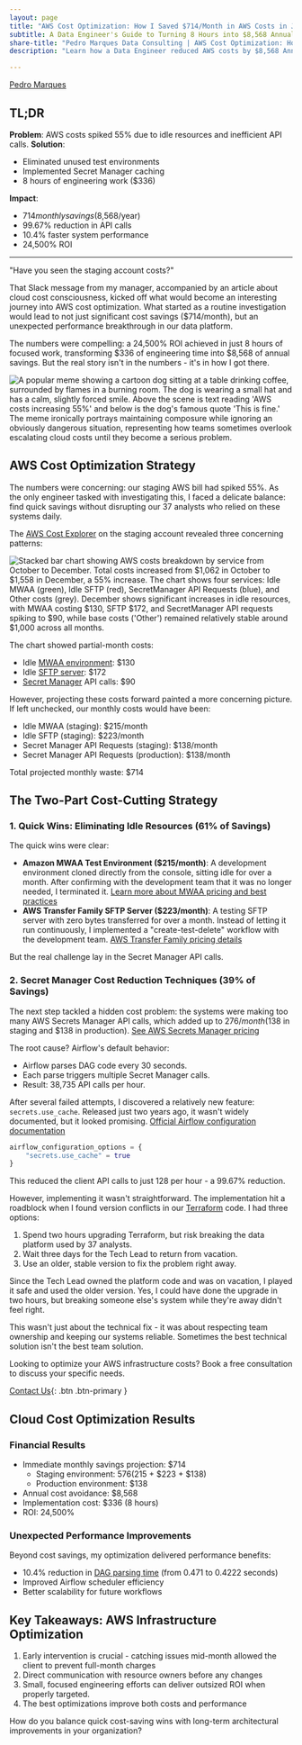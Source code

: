 ```yaml
---
layout: page
title: "AWS Cost Optimization: How I Saved $714/Month in AWS Costs in Just 8 Hours"
subtitle: A Data Engineer's Guide to Turning 8 Hours into $8,568 Annual AWS Savings
share-title: "Pedro Marques Data Consulting | AWS Cost Optimization: How I Saved $714/Month in AWS Costs in Just 8 Hours"
description: "Learn how a Data Engineer reduced AWS costs by $8,568 Annual through Secret Manager optimization and resource management. Real-world case study with actionable steps for CTOs and Engineering Leaders."

---
```


<!--
Tags:
#AWSOptimization #CloudCosts #DataEngineering #DevOps #CloudArchitecture
-->

[Pedro Marques](https://www.linkedin.com/in/paguasmar/)

## TL;DR

**Problem**: AWS costs spiked 55% due to idle resources and inefficient API calls.
**Solution**:
- Eliminated unused test environments
- Implemented Secret Manager caching
- 8 hours of engineering work ($336)

**Impact**:
- $714 monthly savings ($8,568/year)
- 99.67% reduction in API calls
- 10.4% faster system performance
- 24,500% ROI

---

"Have you seen the staging account costs?"

That Slack message from my manager, accompanied by an article about cloud cost consciousness, kicked off what would become an interesting journey into AWS cost optimization. What started as a routine investigation would lead to not just significant cost savings ($714/month), but an unexpected performance breakthrough in our data platform.

The numbers were compelling: a 24,500% ROI achieved in just 8 hours of focused work, transforming $336 of engineering time into $8,568 of annual savings. But the real story isn't in the numbers - it's in how I got there.

![A popular meme showing a cartoon dog sitting at a table drinking coffee, surrounded by flames in a burning room. The dog is wearing a small hat and has a calm, slightly forced smile. Above the scene is text reading 'AWS costs increasing 55%' and below is the dog's famous quote 'This is fine.' The meme ironically portrays maintaining composure while ignoring an obviously dangerous situation, representing how teams sometimes overlook escalating cloud costs until they become a serious problem.](/imgs/case-studies/saved-aws-costs/meme_this_is_fine.jpg)
## AWS Cost Optimization Strategy

The numbers were concerning: our staging AWS bill had spiked 55%. As the only engineer tasked with investigating this, I faced a delicate balance: find quick savings without disrupting our 37 analysts who relied on these systems daily.

The [AWS Cost Explorer](https://aws.amazon.com/blogs/aws-cloud-financial-management/tips-and-tricks-for-exploring-your-data-in-aws-cost-explorer-part-2/) on the staging account revealed three concerning patterns:

![Stacked bar chart showing AWS costs breakdown by service from October to December. Total costs increased from $1,062 in October to $1,558 in December, a 55% increase. The chart shows four services: Idle MWAA (green), Idle SFTP (red), SecretManager API Requests (blue), and Other costs (grey). December shows significant increases in idle resources, with MWAA costing $130, SFTP $172, and SecretManager API requests spiking to $90, while base costs ('Other') remained relatively stable around $1,000 across all months.](/imgs/case-studies/saved-aws-costs/aws_services_cost_dist_by_month.png)

The chart showed partial-month costs:

- Idle [MWAA environment](https://aws.amazon.com/managed-workflows-for-apache-airflow/): $130
- Idle [SFTP server](https://aws.amazon.com/aws-transfer-family/): $172
- [Secret Manager](https://aws.amazon.com/secrets-manager/) API calls: $90

However, projecting these costs forward painted a more concerning picture. If left unchecked, our monthly costs would have been:

- Idle MWAA (staging): $215/month
- Idle SFTP (staging): $223/month
- Secret Manager API Requests (staging): $138/month
- Secret Manager API Requests (production): $138/month

Total projected monthly waste: $714

## The Two-Part Cost-Cutting Strategy

### 1. Quick Wins: Eliminating Idle Resources (61% of Savings)

The quick wins were clear:

- **Amazon MWAA Test Environment ($215/month)**: A development environment cloned directly from the console, sitting idle for over a month. After confirming with the development team that it was no longer needed, I terminated it. [Learn more about MWAA pricing and best practices](https://docs.aws.amazon.com/mwaa/latest/userguide/best-practices.html)
- **AWS Transfer Family SFTP Server ($223/month)**: A testing SFTP server with zero bytes transferred for over a month. Instead of letting it run continuously, I implemented a "create-test-delete" workflow with the development team. [AWS Transfer Family pricing details](https://aws.amazon.com/aws-transfer-family/pricing/)

But the real challenge lay in the Secret Manager API calls.
### 2. Secret Manager Cost Reduction Techniques (39% of Savings)

The next step tackled a hidden cost problem: the systems were making too many AWS Secrets Manager API calls, which added up to $276/month ($138 in staging and $138 in production). [See AWS Secrets Manager pricing](https://aws.amazon.com/secrets-manager/pricing/)

The root cause? Airflow's default behavior:

- Airflow parses DAG code every 30 seconds.
- Each parse triggers multiple Secret Manager calls.
- Result: 38,735 API calls per hour.

After several failed attempts, I discovered a relatively new feature: `secrets.use_cache`. Released just two years ago, it wasn't widely documented, but it looked promising. [Official Airflow configuration documentation](https://airflow.apache.org/docs/apache-airflow/stable/configurations-ref.html#use-cache)

```terraform
airflow_configuration_options = {
	"secrets.use_cache" = true
}
```

This reduced the client API calls to just 128 per hour - a 99.67% reduction.

However, implementing it wasn't straightforward. The implementation hit a roadblock when I found version conflicts in our [Terraform](https://www.terraform.io/) code. I had three options:

1. Spend two hours upgrading Terraform, but risk breaking the data platform used by 37 analysts.
2. Wait three days for the Tech Lead to return from vacation.
3. Use an older, stable version to fix the problem right away.

Since the Tech Lead owned the platform code and was on vacation, I played it safe and used the older version. Yes, I could have done the upgrade in two hours, but breaking someone else's system while they're away didn't feel right.

This wasn't just about the technical fix - it was about respecting team ownership and keeping our systems reliable. Sometimes the best technical solution isn't the best team solution.

Looking to optimize your AWS infrastructure costs? Book a free consultation to discuss your specific needs.

[Contact Us](/contact){: .btn .btn-primary }

## Cloud Cost Optimization Results

### Financial Results

- Immediate monthly savings projection: $714
    - Staging environment: $576 ($215 + $223 + $138)
    - Production environment: $138
- Annual cost avoidance: $8,568
- Implementation cost: $336 (8 hours)
- ROI: 24,500%

### Unexpected Performance Improvements

Beyond cost savings, my optimization delivered performance benefits:

- 10.4% reduction in [DAG parsing time](https://medium.com/@weih1214/deep-into-airflow-dag-processing-958c24c13dcb) (from 0.471 to 0.4222 seconds)
- Improved Airflow scheduler efficiency
- Better scalability for future workflows

## Key Takeaways: AWS Infrastructure Optimization

1. Early intervention is crucial - catching issues mid-month allowed the client to prevent full-month charges
2. Direct communication with resource owners before any changes
3. Small, focused engineering efforts can deliver outsized ROI when properly targeted.
4. The best optimizations improve both costs and performance

How do you balance quick cost-saving wins with long-term architectural improvements in your organization?